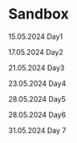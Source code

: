 # Sandbox
15.05.2024 Day1

17.05.2024 Day2

21.05.2024 Day3

23.05.2024 Day4

28.05.2024 Day5

28.05.2024 Day6

31.05.2024 Day 7
